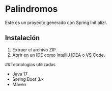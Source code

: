 # Palindromos
Este es un proyecto generado con Spring Initializr.

## Instalación
1. Extraer el archivo ZIP.
2. Abrir en un IDE como IntelliJ IDEA o VS Code.

##Tecnologías utilizadas
- Java 17
- Spring Boot 3.x
- Maven

